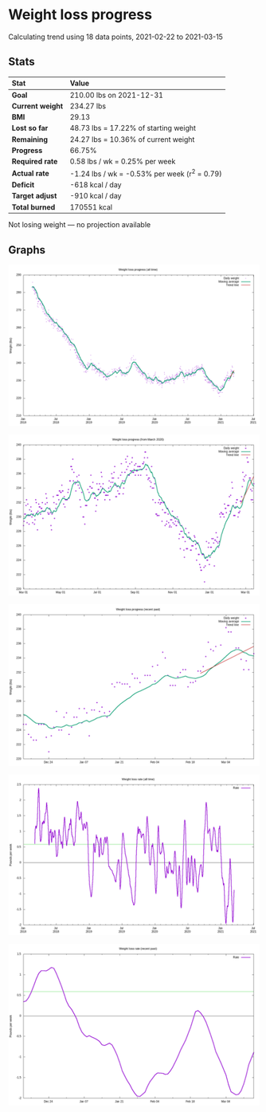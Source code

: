 # Weight loss progress

Calculating trend using 18 data points, 2021-02-22 to 2021-03-15

## Stats

Stat|Value
:-|:-
**Goal**|210.00 lbs on 2021-12-31
**Current weight**|234.27 lbs
**BMI**|29.13
**Lost so far**|48.73 lbs = 17.22% of starting weight
**Remaining**|24.27 lbs = 10.36% of current  weight
**Progress**|66.75%
**Required rate**|0.58 lbs / wk = 0.25% per week
**Actual rate**|-1.24 lbs / wk = -0.53% per week  (r<sup>2</sup> = 0.79)
**Deficit**|-618 kcal / day
**Target adjust**|-910 kcal / day
**Total burned**|170551 kcal

Not losing weight &mdash; no projection available

## Graphs

![](weight-graph-alltime.png)

![](weight-graph-covid.png)

![](weight-graph-recent.png)

![](rate-graph-alltime.png)

![](rate-graph-recent.png)
